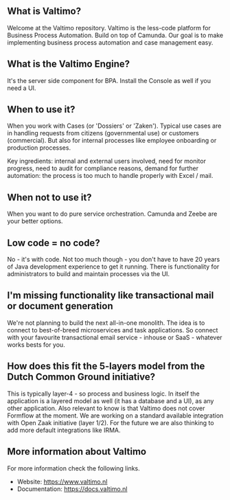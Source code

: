 
## What is Valtimo?
Welcome at the Valtimo repository. Valtimo is the less-code platform for Business Process Automation. Build on top of Camunda. Our goal is to make implementing business process automation and case management easy. 

## What is the Valtimo Engine?
It's the server side component for BPA. Install the Console as well if you need a UI.  

## When to use it? 
When you work with Cases (or 'Dossiers' or 'Zaken'). Typical use cases are in handling requests from citizens (governmental use) or customers (commercial). But also for internal processes like employee onboarding or production processes. 

Key ingredients: internal and external users involved, need for monitor progress, need to audit for compliance reasons, demand for further automation: the process is too much to handle properly with Excel / mail. 

## When not to use it? 
When you want to do pure service orchestration. Camunda and Zeebe are your better options. 

## Low code = no code?
No - it's with code. Not too much though - you don't have to have 20 years of Java development experience to get it running. There is functionality for administrators to build and maintain processes via the UI. 

## I'm missing functionality like transactional mail or document generation 
We're not planning to build the next all-in-one monolith. The idea is to connect to best-of-breed microservices and task applications. So connect with your favourite transactional email service - inhouse or SaaS - whatever works bests for you.  

## How does this fit the 5-layers model from the Dutch Common Ground initiative?
This is typically layer-4 - so process and business logic. In itself the application is a layered model as well (it has a database and a UI), as any other application. Also relevant to know is that Valtimo does not cover Formflow at the moment. We are working on a standard available integration with Open Zaak initiative (layer 1/2). For the future we are also thinking to add more default integrations like IRMA. 

## More information about Valtimo
For more information check the following links.
- Website: https://www.valtimo.nl
- Documentation: https://docs.valtimo.nl


